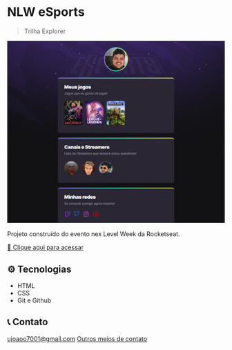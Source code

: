 # NLW eSports

> Trilha Explorer

![preview](./.github/preview.png)

Projeto construído do evento nex Level Week da Rocketseat.

[🔗 Clique aqui para acessar](https://joao7001.github.io/nlw-esports-rocketseat)

## ⚙ Tecnologias
- HTML
- CSS
- Git e Github

## 📞 Contato

ujoaoo7001@gmail.com
[Outros meios de contato](https://beacons.ai/joao7001)
